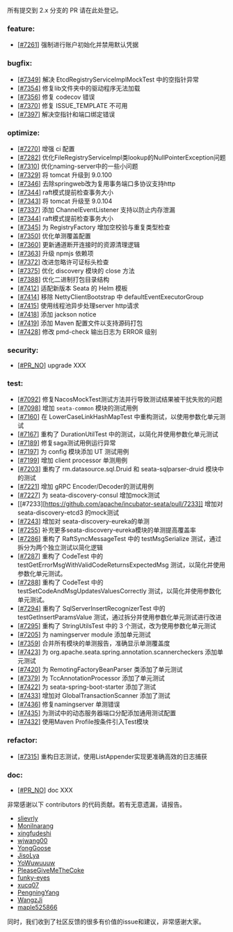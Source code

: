 <!--
    Licensed to the Apache Software Foundation (ASF) under one or more
    contributor license agreements.  See the NOTICE file distributed with
    this work for additional information regarding copyright ownership.
    The ASF licenses this file to You under the Apache License, Version 2.0
    (the "License"); you may not use this file except in compliance with
    the License.  You may obtain a copy of the License at

    http://www.apache.org/licenses/LICENSE-2.0
    
    Unless required by applicable law or agreed to in writing, software
    distributed under the License is distributed on an "AS IS" BASIS,
    WITHOUT WARRANTIES OR CONDITIONS OF ANY KIND, either express or implied.
    See the License for the specific language governing permissions and
    limitations under the License.
-->
所有提交到 2.x 分支的 PR 请在此处登记。

<!-- 请根据PR的类型添加 `变更记录` 到以下对应位置(feature/bugfix/optimize/test) 下 -->

### feature:

- [[#7261](https://github.com/apache/incubator-seata/pull/7261)] 强制进行账户初始化并禁用默认凭据


### bugfix:

- [[#7349](https://github.com/apache/incubator-seata/pull/7349)] 解决 EtcdRegistryServiceImplMockTest 中的空指针异常
- [[#7354](https://github.com/apache/incubator-seata/pull/7354)] 修复lib文件夹中的驱动程序无法加载
- [[#7356](https://github.com/apache/incubator-seata/pull/7356)] 修复 codecov 错误
- [[#7370](https://github.com/apache/incubator-seata/pull/7370)] 修复 ISSUE_TEMPLATE 不可用
- [[#7397](https://github.com/apache/incubator-seata/pull/7397)] 解决空指针和端口绑定错误


### optimize:

- [[#7270](https://github.com/apache/incubator-seata/pull/7270)] 增强 ci 配置
- [[#7282](https://github.com/apache/incubator-seata/pull/7282)] 优化FileRegistryServiceImpl类lookup的NullPointerException问题
- [[#7310](https://github.com/seata/seata/pull/7310)] 优化naming-server中的一些小问题
- [[#7329](https://github.com/apache/incubator-seata/pull/7329)] 将 tomcat 升级到 9.0.100
- [[#7346](https://github.com/apache/incubator-seata/pull/7346)] 去除springweb改为复用事务端口多协议支持http
- [[#7344](https://github.com/apache/incubator-seata/pull/7344)] raft模式提前检查事务大小
- [[#7343](https://github.com/apache/incubator-seata/pull/7343)] 将 tomcat 升级至 9.0.104
- [[#7337](https://github.com/apache/incubator-seata/pull/7337)] 添加 ChannelEventListener 支持以防止内存泄漏
- [[#7344](https://github.com/apache/incubator-seata/pull/7344)] raft模式提前检查事务大小
- [[#7345](https://github.com/apache/incubator-seata/pull/7345)] 为 RegistryFactory 增加空校验与重复类型检查
- [[#7350](https://github.com/apache/incubator-seata/pull/7350)] 优化单测覆盖配置
- [[#7360](https://github.com/apache/incubator-seata/pull/7360)] 更新通道断开连接时的资源清理逻辑
- [[#7363](https://github.com/apache/incubator-seata/pull/7363)] 升级 npmjs 依赖项
- [[#7372](https://github.com/apache/incubator-seata/pull/7372)] 改进忽略许可证标头检查
- [[#7375](https://github.com/apache/incubator-seata/pull/7375)] 优化 discovery 模块的 close 方法
- [[#7388](https://github.com/apache/incubator-seata/pull/7388)] 优化二进制打包目录结构
- [[#7412](https://github.com/apache/incubator-seata/pull/7412)] 适配新版本 Seata 的 Helm 模板
- [[#7414](https://github.com/apache/incubator-seata/pull/7414)] 移除 NettyClientBootstrap 中 defaultEventExecutorGroup
- [[#7415](https://github.com/apache/incubator-seata/pull/7415)] 使用线程池异步处理server http请求
- [[#7418](https://github.com/apache/incubator-seata/pull/7418)] 添加 jackson notice
- [[#7419](https://github.com/apache/incubator-seata/pull/7419)] 添加 Maven 配置文件以支持源码打包
- [[#7428](https://github.com/apache/incubator-seata/pull/7428)] 修改 pmd-check 输出日志为 ERROR 级别


### security:

- [[#PR_NO](https://github.com/seata/seata/pull/PR_NO)] upgrade XXX


### test:

- [[#7092](https://github.com/apache/incubator-seata/pull/7092)] 修复NacosMockTest测试方法并行导致测试结果被干扰失败的问题
- [[#7098](https://github.com/apache/incubator-seata/pull/7098)] 增加 `seata-common` 模块的测试用例
- [[#7160](https://github.com/apache/incubator-seata/pull/7160)] 在 LowerCaseLinkHashMapTest 中重构测试，以使用参数化单元测试
- [[#7167](https://github.com/apache/incubator-seata/pull/7167)] 重构了 DurationUtilTest 中的测试，以简化并使用参数化单元测试
- [[#7189](https://github.com/apache/incubator-seata/pull/7189)] 修复saga测试用例运行异常
- [[#7197](https://github.com/apache/incubator-seata/pull/7197)] 为 config 模块添加 UT 测试用例
- [[#7199](https://github.com/apache/incubator-seata/pull/7199)] 增加 client processor 单测用例
- [[#7203](https://github.com/apache/incubator-seata/pull/7203)] 重构了 rm.datasource.sql.Druid 和 seata-sqlparser-druid 模块中的测试
- [[#7221](https://github.com/apache/incubator-seata/pull/7221)] 增加 gRPC Encoder/Decoder的测试用例
- [[#7227](https://github.com/apache/incubator-seata/pull/7227)] 为 seata-discovery-consul 增加mock测试
- [[#7233][https://github.com/apache/incubator-seata/pull/7233]] 增加对 seata-discovery-etcd3 的mock测试
- [[#7243](https://github.com/apache/incubator-seata/pull/7243)] 增加对 seata-discovery-eureka的单测
- [[#7255](https://github.com/apache/incubator-seata/pull/7255)] 补充更多seata-discovery-eureka模块的单测提高覆盖率
- [[#7286](https://github.com/apache/incubator-seata/pull/7286)] 重构了 RaftSyncMessageTest 中的 testMsgSerialize 测试，通过拆分为两个独立测试以简化逻辑
- [[#7287](https://github.com/apache/incubator-seata/pull/7287)] 重构了 CodeTest 中的 testGetErrorMsgWithValidCodeReturnsExpectedMsg 测试，以简化并使用参数化单元测试。
- [[#7288](https://github.com/apache/incubator-seata/pull/7288)] 重构了 CodeTest 中的 testSetCodeAndMsgUpdatesValuesCorrectly 测试，以简化并使用参数化单元测试。
- [[#7294](https://github.com/apache/incubator-seata/pull/7294)] 重构了 SqlServerInsertRecognizerTest 中的 testGetInsertParamsValue 测试，通过拆分并使用参数化单元测试进行改进
- [[#7295](https://github.com/apache/incubator-seata/pull/7295)] 重构了 StringUtilsTest 中的 3 个测试，改为使用参数化单元测试
- [[#7205](https://github.com/apache/incubator-seata/issues/7205)] 为 namingserver module 添加单元测试
- [[#7359](https://github.com/apache/incubator-seata/issues/7359)] 合并所有模块的单测报告，准确显示单测覆盖度
- [[#7423](https://github.com/apache/incubator-seata/pull/7423)] 为 org.apache.seata.spring.annotation.scannercheckers 添加单元测试
- [[#7420](https://github.com/apache/incubator-seata/pull/7420)] 为 RemotingFactoryBeanParser 类添加了单元测试
- [[#7379](https://github.com/apache/incubator-seata/issues/7379)] 为 TccAnnotationProcessor 添加了单元测试 
- [[#7422](https://github.com/apache/incubator-seata/pull/7422)] 为 seata-spring-boot-starter 添加了测试
- [[#7433](https://github.com/apache/incubator-seata/pull/7433)] 增加对 GlobalTransactionScanner 添加了测试
- [[#7436](https://github.com/apache/incubator-seata/pull/7436)]  修复namingserver 单测错误
- [[#7435](https://github.com/apache/incubator-seata/pull/7435)] 为测试中的动态服务器端口分配添加通用测试配置
- [[#7432](https://github.com/apache/incubator-seata/pull/7432)] 使用Maven Profile按条件引入Test模块


### refactor:

- [[#7315](https://github.com/apache/incubator-seata/pull/7315)] 重构日志测试，使用ListAppender实现更准确高效的日志捕获


### doc:

- [[#PR_NO](https://github.com/seata/seata/pull/PR_NO)] doc XXX


非常感谢以下 contributors 的代码贡献。若有无意遗漏，请报告。

<!-- 请确保您的 GitHub ID 在以下列表中 -->

- [slievrly](https://github.com/slievrly)
- [Monilnarang](https://github.com/Monilnarang)
- [xingfudeshi](https://github.com/xingfudeshi)
- [wjwang00](https://github.com/wjwang00)
- [YongGoose](https://github.com/YongGoose)
- [JisoLya](https://github.com/JisoLya)
- [YoWuwuuuw](https://github.com/YoWuwuuuw)
- [PleaseGiveMeTheCoke](https://github.com/PleaseGiveMeTheCoke)
- [funky-eyes](https://github.com/funky-eyes)
- [xucq07](https://github.com/xucq07)
- [PengningYang](https://github.com/PengningYang)
- [WangzJi](https://github.com/WangzJi)
- [maple525866](https://github.com/maple525866)




同时，我们收到了社区反馈的很多有价值的issue和建议，非常感谢大家。
